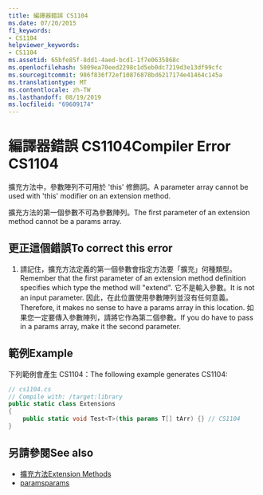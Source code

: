 ```yaml
---
title: 編譯器錯誤 CS1104
ms.date: 07/20/2015
f1_keywords:
- CS1104
helpviewer_keywords:
- CS1104
ms.assetid: 65bfe85f-8dd1-4aed-bcd1-1f7e0635868c
ms.openlocfilehash: 5009ea70eed2298c1d5eb0dc7219d3e13df99cfc
ms.sourcegitcommit: 986f836f72ef10876878bd6217174e41464c145a
ms.translationtype: MT
ms.contentlocale: zh-TW
ms.lasthandoff: 08/19/2019
ms.locfileid: "69609174"
---
```

# <a name="compiler-error-cs1104"></a><span data-ttu-id="62b9c-102">編譯器錯誤 CS1104</span><span class="sxs-lookup"><span data-stu-id="62b9c-102">Compiler Error CS1104</span></span>
<span data-ttu-id="62b9c-103">擴充方法中，參數陣列不可用於 'this' 修飾詞。</span><span class="sxs-lookup"><span data-stu-id="62b9c-103">A parameter array cannot be used with 'this' modifier on an extension method.</span></span>  
  
 <span data-ttu-id="62b9c-104">擴充方法的第一個參數不可為參數陣列。</span><span class="sxs-lookup"><span data-stu-id="62b9c-104">The first parameter of an extension method cannot be a params array.</span></span>  
  
## <a name="to-correct-this-error"></a><span data-ttu-id="62b9c-105">更正這個錯誤</span><span class="sxs-lookup"><span data-stu-id="62b9c-105">To correct this error</span></span>  
  
1. <span data-ttu-id="62b9c-106">請記住，擴充方法定義的第一個參數會指定方法要「擴充」何種類型。</span><span class="sxs-lookup"><span data-stu-id="62b9c-106">Remember that the first parameter of an extension method definition specifies which type the method will "extend".</span></span> <span data-ttu-id="62b9c-107">它不是輸入參數。</span><span class="sxs-lookup"><span data-stu-id="62b9c-107">It is not an input parameter.</span></span> <span data-ttu-id="62b9c-108">因此，在此位置使用參數陣列並沒有任何意義。</span><span class="sxs-lookup"><span data-stu-id="62b9c-108">Therefore, it makes no sense to have a params array in this location.</span></span> <span data-ttu-id="62b9c-109">如果您一定要傳入參數陣列，請將它作為第二個參數。</span><span class="sxs-lookup"><span data-stu-id="62b9c-109">If you do have to pass in a params array, make it the second parameter.</span></span>  
  
## <a name="example"></a><span data-ttu-id="62b9c-110">範例</span><span class="sxs-lookup"><span data-stu-id="62b9c-110">Example</span></span>  
 <span data-ttu-id="62b9c-111">下列範例會產生 CS1104：</span><span class="sxs-lookup"><span data-stu-id="62b9c-111">The following example generates CS1104:</span></span>  
  
```csharp  
// cs1104.cs  
// Compile with: /target:library  
public static class Extensions  
{  
    public static void Test<T>(this params T[] tArr) {} // CS1104  
}   
```  
  
## <a name="see-also"></a><span data-ttu-id="62b9c-112">另請參閱</span><span class="sxs-lookup"><span data-stu-id="62b9c-112">See also</span></span>

- [<span data-ttu-id="62b9c-113">擴充方法</span><span class="sxs-lookup"><span data-stu-id="62b9c-113">Extension Methods</span></span>](../programming-guide/classes-and-structs/extension-methods.md)
- [<span data-ttu-id="62b9c-114">params</span><span class="sxs-lookup"><span data-stu-id="62b9c-114">params</span></span>](../language-reference/keywords/params.md)
